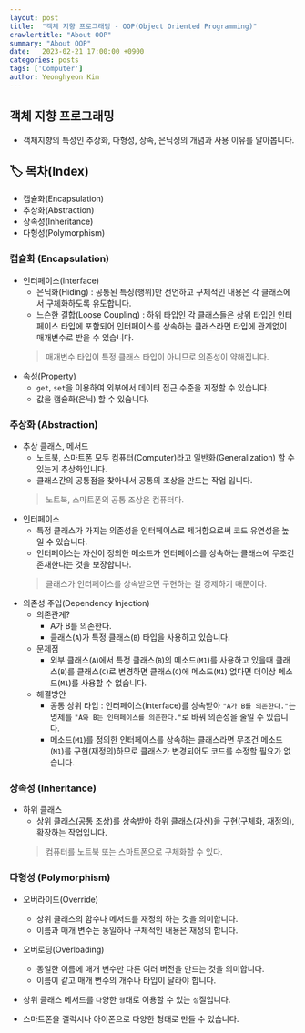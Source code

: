 ```yaml
---
layout: post
title:  "객체 지향 프로그래밍 - OOP(Object Oriented Programming)"
crawlertitle: "About OOP"
summary: "About OOP"
date:   2023-02-21 17:00:00 +0900
categories: posts
tags: ['Computer']
author: Yeonghyeon Kim
---
```


## 객체 지향 프로그래밍

* 객체지향의 특성인 추상화, 다형성, 상속, 은닉성의 개념과 사용 이유를 알아봅니다.

## 🏷️ 목차(Index)

* 캡슐화(Encapsulation)
* 추상화(Abstraction)
* 상속성(Inheritance)
* 다형성(Polymorphism)

### 캡슐화 (Encapsulation)

* 인터페이스(Interface)
  * 은닉화(Hiding) : 공통된 특징(행위)만 선언하고 구체적인 내용은 각 클래스에서 구체화하도록 유도합니다.
  * 느슨한 결합(Loose Coupling) : 하위 타입인 각 클래스들은 상위 타입인 인터페이스 타입에 포함되어 인터페이스를 상속하는 클래스라면 타입에 관계없이 매개변수로 받을 수 있습니다.
  > 매개변수 타입이 특정 클래스 타입이 아니므로 의존성이 약해집니다.
* 속성(Property)
  * `get`, `set`을 이용하여 외부에서 데이터 접근 수준을 지정할 수 있습니다.
  * 값을 캡슐화(은닉) 할 수 있습니다.

### 추상화 (Abstraction)

* 추상 클래스, 메서드
  * 노트북, 스마트폰 모두 컴퓨터(Computer)라고 일반화(Generalization) 할 수 있는게 추상화입니다.
  * 클래스간의 공통점을 찾아내서 공통의 조상을 만드는 작업 입니다.
  > 노트북, 스마트폰의 공통 조상은 컴퓨터다.
* 인터페이스
  * 특정 클래스가 가지는 의존성을 인터페이스로 제거함으로써 코드 유연성을 높일 수 있습니다.
  * 인터페이스는 자신이 정의한 메소드가 인터페이스를 상속하는 클래스에 무조건 존재한다는 것을 보장합니다.
  > 클래스가 인터페이스를 상속받으면 구현하는 걸 강제하기 때문이다.
* 의존성 주입(Dependency Injection)
  * 의존관계?
    * A가 B를 의존한다.
    * 클래스(`A`)가 특정 클래스(`B`) 타입을 사용하고 있습니다.
  * 문제점
    * 외부 클래스(`A`)에서 특정 클래스(`B`)의 메소드(`M1`)를 사용하고 있을때 클래스(`B`)를 클래스(`C`)로 변경하면 클래스(`C`)에 메소드(`M1`) 없다면 더이상 메소드(`M1`)를 사용할 수 없습니다.
  * 해결방안
    * 공통 상위 타입 : 인터페이스(Interface)를 상속받아 `"A가 B를 의존한다."`는 명제를 `"A와 B는 인터페이스를 의존한다."`로 바꿔 의존성을 줄일 수 있습니다.
    * 메소드(`M1`)를 정의한 인터페이스를 상속하는 클래스라면 무조건 메소드(`M1`)를 구현(재정의)하므로 클래스가 변경되어도 코드를 수정할 필요가 없습니다.

### 상속성 (Inheritance)

* 하위 클래스
  * 상위 클래스(공통 조상)를 상속받아 하위 클래스(자신)을 구현(구체화, 재정의), 확장하는 작업입니다.
  > 컴퓨터를 노트북 또는 스마트폰으로 구체화할 수 있다.

### 다형성 (Polymorphism)

* 오버라이드(Override)
  * 상위 클래스의 함수나 메서드를 재정의 하는 것을 의미합니다.
  * 이름과 매개 변수는 동일하나 구체적인 내용은 재정의 합니다.

* 오버로딩(Overloading)
  * 동일한 이름에 매개 변수만 다른 여러 버전을 만드는 것을 의미합니다.
  * 이름이 같고 매개 변수의 개수나 타입이 달라야 합니다.

* 상위 클래스 메서드를 `다`양한 `형`태로 이용할 수 있는 `성`질입니다.
* 스마트폰을 갤럭시나 아이폰으로 다양한 형태로 만들 수 있습니다.
